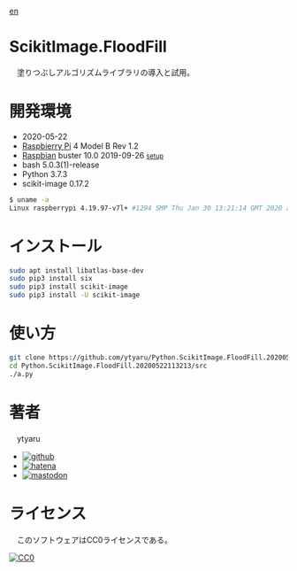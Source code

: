 [en](./README.md)

# ScikitImage.FloodFill

　塗りつぶしアルゴリズムライブラリの導入と試用。

# 開発環境

* <time datetime="2020-05-22T11:32:00+0900">2020-05-22</time>
* [Raspbierry Pi](https://ja.wikipedia.org/wiki/Raspberry_Pi) 4 Model B Rev 1.2
* [Raspbian](https://ja.wikipedia.org/wiki/Raspbian) buster 10.0 2019-09-26 <small>[setup](http://ytyaru.hatenablog.com/entry/2019/12/25/222222)</small>
* bash 5.0.3(1)-release
* Python 3.7.3
* scikit-image 0.17.2

```sh
$ uname -a
Linux raspberrypi 4.19.97-v7l+ #1294 SMP Thu Jan 30 13:21:14 GMT 2020 armv7l GNU/Linux
```

# インストール

```sh
sudo apt install libatlas-base-dev
sudo pip3 install six
sudo pip3 install scikit-image
sudo pip3 install -U scikit-image
```

# 使い方

```sh
git clone https://github.com/ytyaru/Python.ScikitImage.FloodFill.20200522113213
cd Python.ScikitImage.FloodFill.20200522113213/src
./a.py
```

# 著者

　ytyaru

* [![github](http://www.google.com/s2/favicons?domain=github.com)](https://github.com/ytyaru "github")
* [![hatena](http://www.google.com/s2/favicons?domain=www.hatena.ne.jp)](http://ytyaru.hatenablog.com/ytyaru "hatena")
* [![mastodon](http://www.google.com/s2/favicons?domain=mstdn.jp)](https://mstdn.jp/web/accounts/233143 "mastdon")

# ライセンス

　このソフトウェアはCC0ライセンスである。

[![CC0](http://i.creativecommons.org/p/zero/1.0/88x31.png "CC0")](http://creativecommons.org/publicdomain/zero/1.0/deed.ja)

